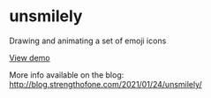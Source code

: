 # unsmilely
Drawing and animating a set of emoji icons

<a href="http://strengthofone.com/unsmilely/">View demo</a>

More info available on the blog: http://blog.strengthofone.com/2021/01/24/unsmilely/
